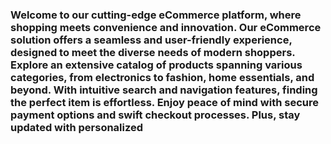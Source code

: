### Welcome to our cutting-edge eCommerce platform, where shopping meets convenience and innovation. Our eCommerce solution offers a seamless and user-friendly experience, designed to meet the diverse needs of modern shoppers. Explore an extensive catalog of products spanning various categories, from electronics to fashion, home essentials, and beyond. With intuitive search and navigation features, finding the perfect item is effortless. Enjoy peace of mind with secure payment options and swift checkout processes. Plus, stay updated with personalized 

